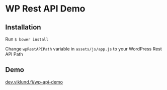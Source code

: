# WP Rest API Demo

## Installation

Run `$ bower install`

Change `wpRestAPIPath` variable in `assets/js/app.js` to your WordPress Rest API Path

## Demo

[dev.viklund.fi/wp-api-demo](http://dev.viklund.fi/wp-rest-api/#/)